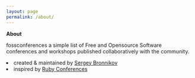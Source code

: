 ```yaml
---
layout: page
permalink: /about/
---
```

**About**

fossconferences a simple list of Free and Opensource Software conferences and workshops published collaboratively with the community.

<li>created & maintained by <a href="https://twitter.com/{{site.twitter_username}}">Sergey Bronnikov</a></li>
<li>inspired by <a href="http://rubyconferences.org">Ruby Conferences</a></li>

&nbsp;
